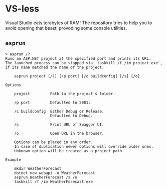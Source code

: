 # VS-less

Visual Studio eats terabytes of RAM! The repository tries to help you to avoid
opening that beast, provoding some console utilities.

## `asprun`

```console
> asprun /?
Runs an ASP.NET project at the specified port and prints its URL.
The launched process can be stopped via 'taskkill /f /im project.exe',
if its name matched the name of the project.

    asprun project [/?] [/p port] [/c buildconfig] [/s] [/o]      

Options

    project         Path to the project's folder. 

    /p port         Defaulted to 5001.      

    /c buildconfig  Either Debug or Release.
                    Defaulted to Debug.     

    /s              Print URL of Swagger UI.

    /o              Open URL in the browser.

    Options can be placed in any order.
    In case of duplication newer options will override older ones.
    Unknown option will be treated as a project path.

Example

    mkdir WeatherForecast
    dotnet new webapi -o WeatherForecast
    asprun WeatherForecast /s /o
    taskkill /f /im WeatherForecast.exe
```
